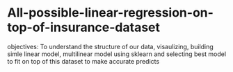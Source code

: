 # All-possible-linear-regression-on-top-of-insurance-dataset
objectives: To understand the structure of our data, visaulizing, building simle linear model, multilinear model using sklearn and selecting best model to fit on top of this dataset to make accurate predicts
